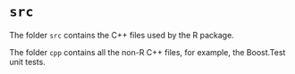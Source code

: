 # `src`

The folder `src` contains the C++ files used by the R package.

The folder `cpp` contains all the non-R C++ files, for example, the Boost.Test
unit tests.


